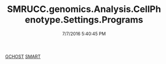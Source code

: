 ﻿---
title: SMRUCC.genomics.Analysis.CellPhenotype.Settings.Programs
date: 7/7/2016 5:40:45 PM
---

[GCHOST](T-SMRUCC.genomics.Analysis.CellPhenotype.Settings.Programs.GCHOST.html)
[SMART](T-SMRUCC.genomics.Analysis.CellPhenotype.Settings.Programs.SMART.html)
